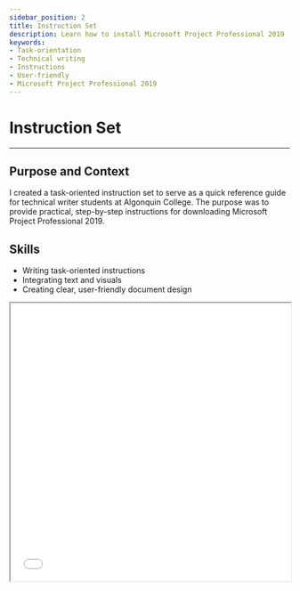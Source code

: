 ```yaml
---
sidebar_position: 2
title: Instruction Set
description: Learn how to install Microsoft Project Professional 2019
keywords: 
- Task-orientation
- Technical writing
- Instructions
- User-friendly
- Microsoft Project Professional 2019 
---
```

# Instruction Set

---

## Purpose and Context

I created a task-oriented instruction set to serve as a quick reference guide for technical writer students at Algonquin College. The purpose was to provide practical, step-by-step instructions for downloading Microsoft Project Professional 2019.

## Skills
- Writing task-oriented instructions 
- Integrating text and visuals
- Creating clear, user-friendly document design

<iframe
  src="/Portfolio/files/instruction.pdf"
  width="100%"
  height="500px"
></iframe>
